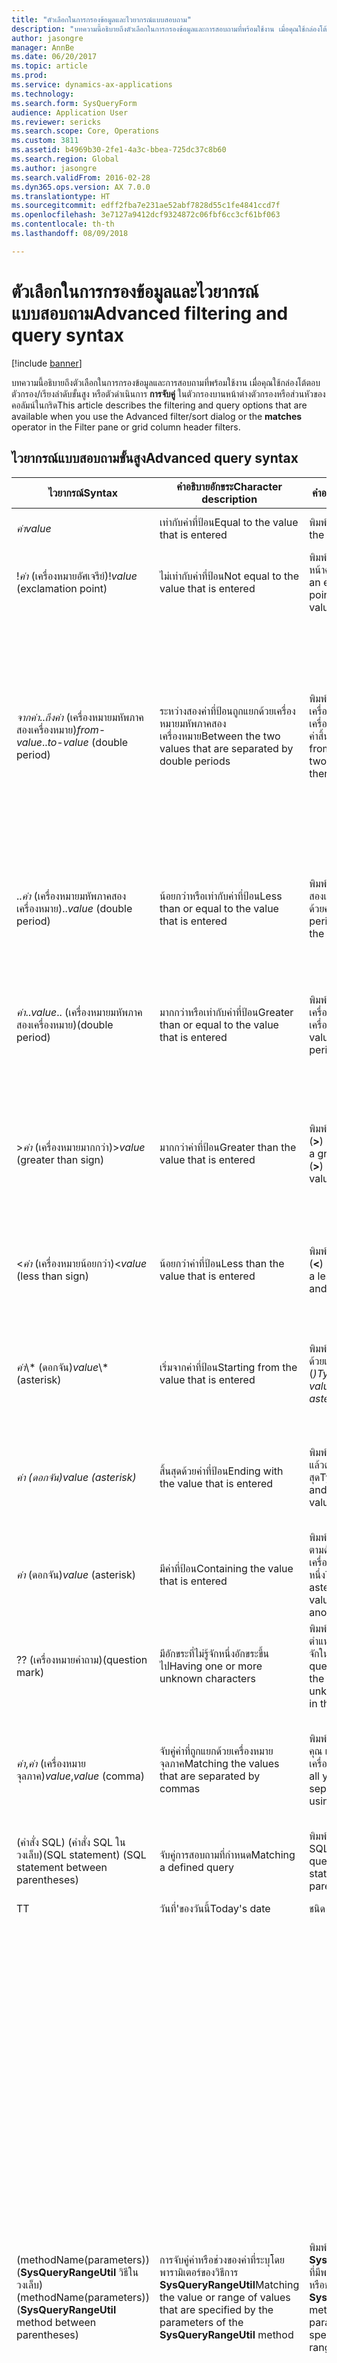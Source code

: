 ```yaml
---
title: "ตัวเลือกในการกรองข้อมูลและไวยากรณ์แบบสอบถาม"
description: "บทความนี้อธิบายถึงตัวเลือกในการกรองข้อมูลและการสอบถามที่พร้อมใช้งาน เมื่อคุณใช้กล่องโต้ตอบตัวกรอง/เรียงลำดับขั้นสูง หรือตัวดำเนินการ **การจับคู่** ในตัวกรองบานหน้าต่างตัวกรองหรือส่วนหัวของคอลัมน์ในกริด"
author: jasongre
manager: AnnBe
ms.date: 06/20/2017
ms.topic: article
ms.prod: 
ms.service: dynamics-ax-applications
ms.technology: 
ms.search.form: SysQueryForm
audience: Application User
ms.reviewer: sericks
ms.search.scope: Core, Operations
ms.custom: 3811
ms.assetid: b4969b30-2fe1-4a3c-bbea-725dc37c8b60
ms.search.region: Global
ms.author: jasongre
ms.search.validFrom: 2016-02-28
ms.dyn365.ops.version: AX 7.0.0
ms.translationtype: HT
ms.sourcegitcommit: edff2fba7e231ae52abf7828d55c1fe4841ccd7f
ms.openlocfilehash: 3e7127a9412dcf9324872c06fbf6cc3cf61bf063
ms.contentlocale: th-th
ms.lasthandoff: 08/09/2018

---
```


# <a name="advanced-filtering-and-query-syntax"></a><span data-ttu-id="5e824-103">ตัวเลือกในการกรองข้อมูลและไวยากรณ์แบบสอบถาม</span><span class="sxs-lookup"><span data-stu-id="5e824-103">Advanced filtering and query syntax</span></span>

[!include [banner](../includes/banner.md)]

<span data-ttu-id="5e824-104">บทความนี้อธิบายถึงตัวเลือกในการกรองข้อมูลและการสอบถามที่พร้อมใช้งาน เมื่อคุณใช้กล่องโต้ตอบตัวกรอง/เรียงลำดับขั้นสูง หรือตัวดำเนินการ **การจับคู่** ในตัวกรองบานหน้าต่างตัวกรองหรือส่วนหัวของคอลัมน์ในกริด</span><span class="sxs-lookup"><span data-stu-id="5e824-104">This article describes the filtering and query options that are available when you use the Advanced filter/sort dialog or the **matches** operator in the Filter pane or grid column header filters.</span></span> 

<a name="advanced-query-syntax"></a><span data-ttu-id="5e824-105">ไวยากรณ์แบบสอบถามขั้นสูง</span><span class="sxs-lookup"><span data-stu-id="5e824-105">Advanced query syntax</span></span>
---------------------

<table>
<colgroup>
<col width="25%" />
<col width="25%" />
<col width="25%" />
<col width="25%" />
</colgroup>
<thead>
<tr class="header">
<th><span data-ttu-id="5e824-106">ไวยากรณ์</span><span class="sxs-lookup"><span data-stu-id="5e824-106">Syntax</span></span></th>
<th><span data-ttu-id="5e824-107">คำอธิบายอักขระ</span><span class="sxs-lookup"><span data-stu-id="5e824-107">Character description</span></span></th>
<th><span data-ttu-id="5e824-108">คำอธิบาย</span><span class="sxs-lookup"><span data-stu-id="5e824-108">Description</span></span></th>
<th><span data-ttu-id="5e824-109">ตัวอย่าง</span><span class="sxs-lookup"><span data-stu-id="5e824-109">Example</span></span></th>
</tr>
</thead>
<tbody>
<tr class="odd">
<td><span data-ttu-id="5e824-110"><em>ค่า</em></span><span class="sxs-lookup"><span data-stu-id="5e824-110"><em>value</em></span></span></td>
<td><span data-ttu-id="5e824-111">เท่ากับค่าที่ป้อน</span><span class="sxs-lookup"><span data-stu-id="5e824-111">Equal to the value that is entered</span></span></td>
<td><span data-ttu-id="5e824-112">พิมพ์ค่าที่จะค้นหา</span><span class="sxs-lookup"><span data-stu-id="5e824-112">Type the value to find.</span></span></td>
<td><span data-ttu-id="5e824-113"><strong>Smith</strong> จะค้นหา &quot;Smith&quot;</span><span class="sxs-lookup"><span data-stu-id="5e824-113"><strong>Smith</strong> finds &quot;Smith&quot;.</span></span></td>
</tr>
<tr class="even">
<td><span data-ttu-id="5e824-114">!<em>ค่า</em> (เครื่องหมายอัศเจรีย์)</span><span class="sxs-lookup"><span data-stu-id="5e824-114">!<em>value</em> (exclamation point)</span></span></td>
<td><span data-ttu-id="5e824-115">ไม่เท่ากับค่าที่ป้อน</span><span class="sxs-lookup"><span data-stu-id="5e824-115">Not equal to the value that is entered</span></span></td>
<td><span data-ttu-id="5e824-116">พิมพ์เครื่องหมายอัศเจรีย์หน้าค่าที่คุณจะแยก</span><span class="sxs-lookup"><span data-stu-id="5e824-116">Type an exclamation point and then the value to exclude.</span></span></td>
<td><span data-ttu-id="5e824-117"><strong>!Smith</strong> จะค้นหาค่าทั้งหมด ยกเว้น &quot;Smith&quot;</span><span class="sxs-lookup"><span data-stu-id="5e824-117"><strong>!Smith</strong> finds all values except &quot;Smith&quot;.</span></span></td>
</tr>
<tr class="odd">
<td><span data-ttu-id="5e824-118"><em>จากค่า</em>..<em>ถึงค่า</em> (เครื่องหมายมหัพภาคสองเครื่องหมาย)</span><span class="sxs-lookup"><span data-stu-id="5e824-118"><em>from-value</em>..<em>to-value</em> (double period)</span></span></td>
<td><span data-ttu-id="5e824-119">ระหว่างสองค่าที่ป้อนถูกแยกด้วยเครื่องหมายมหัพภาคสองเครื่องหมาย</span><span class="sxs-lookup"><span data-stu-id="5e824-119">Between the two values that are separated by double periods</span></span></td>
<td><span data-ttu-id="5e824-120">พิมพ์ค่าเริ่มต้น ตามด้วยเครื่องหมายมหัพภาคสองเครื่องหมาย แล้วตามด้วยค่าสิ้นสุด</span><span class="sxs-lookup"><span data-stu-id="5e824-120">Type the from-value, then two periods, and then the to-value.</span></span></td>
<td><span data-ttu-id="5e824-121"><strong>1..10</strong> จะค้นหาค่าทั้งหมดตั้งแต่ 1 จนถึง 10</span><span class="sxs-lookup"><span data-stu-id="5e824-121"><strong>1..10</strong> finds all values from 1 through 10.</span></span> <span data-ttu-id="5e824-122">อย่างไรก็ตาม ในฟิลด์สตริง <strong>A..C</strong>จะค้นหาค่าทั้งหมดที่ขึ้นต้นด้วย &quot;A&quot; และ &quot;B&quot; และค่าเท่ากับ &quot;C&quot;</span><span class="sxs-lookup"><span data-stu-id="5e824-122">However, in a string field, <strong>A..C</strong> finds all values that start with &quot;A&quot; and &quot;B&quot;, and values that are exactly equal to &quot;C&quot;.</span></span> <span data-ttu-id="5e824-123">ตัวอย่างเช่น การสอบถามนี้จะ&#39;ไม่ค้นหา &quot;Ca&quot;</span><span class="sxs-lookup"><span data-stu-id="5e824-123">For example, this query won&#39;t find &quot;Ca&quot;.</span></span> <span data-ttu-id="5e824-124">เมื่อต้องการค่าทั้งหมดตั้งแต่ &quot;A<em>&quot; จนถึง &quot;C</em>&quot; พิมพ์ <strong>A..D</strong></span><span class="sxs-lookup"><span data-stu-id="5e824-124">To find all values from &quot;A<em>&quot; through &quot;C</em>&quot;, type <strong>A..D</strong>.</span></span></td>
</tr>
<tr class="even">
<td><span data-ttu-id="5e824-125">..<em>ค่า</em> (เครื่องหมายมหัพภาคสองเครื่องหมาย)</span><span class="sxs-lookup"><span data-stu-id="5e824-125">..<em>value</em> (double period)</span></span></td>
<td><span data-ttu-id="5e824-126">น้อยกว่าหรือเท่ากับค่าที่ป้อน</span><span class="sxs-lookup"><span data-stu-id="5e824-126">Less than or equal to the value that is entered</span></span></td>
<td><span data-ttu-id="5e824-127">พิมพ์เครื่องหมายมหัพภาคสองเครื่องหมาย แล้วตามด้วยค่า</span><span class="sxs-lookup"><span data-stu-id="5e824-127">Type two periods and then the value.</span></span></td>
<td><span data-ttu-id="5e824-128"><strong>..1000</strong> จะค้นหาหมายเลขใดๆ ที่น้อยกว่าหรือเท่ากับ 1000 เช่น &quot;100&quot;, &quot;999.95&quot;และ &quot;1,000&quot;</span><span class="sxs-lookup"><span data-stu-id="5e824-128"><strong>..1000</strong> finds any number that is less than or equal to 1000, such as &quot;100&quot;, &quot;999.95&quot;, and &quot;1,000&quot;.</span></span></td>
</tr>
<tr class="odd">
<td><span data-ttu-id="5e824-129"><em>ค่า</em>..</span><span class="sxs-lookup"><span data-stu-id="5e824-129"><em>value</em>..</span></span> <span data-ttu-id="5e824-130">(เครื่องหมายมหัพภาคสองเครื่องหมาย)</span><span class="sxs-lookup"><span data-stu-id="5e824-130">(double period)</span></span></td>
<td><span data-ttu-id="5e824-131">มากกว่าหรือเท่ากับค่าที่ป้อน</span><span class="sxs-lookup"><span data-stu-id="5e824-131">Greater than or equal to the value that is entered</span></span></td>
<td><span data-ttu-id="5e824-132">พิมพ์ค่า แล้วตามด้วยเครื่องหมายมหัพภาคสองเครื่องหมาย</span><span class="sxs-lookup"><span data-stu-id="5e824-132">Type the value and then two periods.</span></span></td>
<td><span data-ttu-id="5e824-133"><strong>1000..</strong></span><span class="sxs-lookup"><span data-stu-id="5e824-133"><strong>1000..</strong></span></span> <span data-ttu-id="5e824-134">จะค้นหาหมายเลขใดๆ ที่มากกว่าหรือเท่ากับ 1000 เช่น &quot;1,000&quot;, &quot;1,000.01&quot;และ &quot;1,000,000&quot;</span><span class="sxs-lookup"><span data-stu-id="5e824-134">finds any number that is greater than or equal to 1000, such as &quot;1,000&quot;, &quot;1,000.01&quot;, and &quot;1,000,000&quot;.</span></span></td>
</tr>
<tr class="even">
<td><span data-ttu-id="5e824-135">&gt;<em>ค่า</em> (เครื่องหมายมากกว่า)</span><span class="sxs-lookup"><span data-stu-id="5e824-135">&gt;<em>value</em> (greater than sign)</span></span></td>
<td><span data-ttu-id="5e824-136">มากกว่าค่าที่ป้อน</span><span class="sxs-lookup"><span data-stu-id="5e824-136">Greater than the value that is entered</span></span></td>
<td><span data-ttu-id="5e824-137">พิมพ์เครื่องหมายมากกว่า (<strong>&gt;</strong>) แล้วตามด้วยค่า</span><span class="sxs-lookup"><span data-stu-id="5e824-137">Type a greater than sign (<strong>&gt;</strong>) and then the value.</span></span></td>
<td><span data-ttu-id="5e824-138"><strong>&gt;1000</strong> จะค้นหาหมายเลขใดๆ ที่มากกว่าหรือเท่ากับ 1000 เช่น &quot;1000.01&quot;, &quot;20,000&quot;และ &quot;1,000,000&quot;</span><span class="sxs-lookup"><span data-stu-id="5e824-138"><strong>&gt;1000</strong> finds any number that is greater than 1000, such as &quot;1000.01&quot;, &quot;20,000&quot;, and &quot;1,000,000&quot;.</span></span></td>
</tr>
<tr class="odd">
<td><span data-ttu-id="5e824-139">&lt;<em>ค่า</em> (เครื่องหมายน้อยกว่า)</span><span class="sxs-lookup"><span data-stu-id="5e824-139">&lt;<em>value</em> (less than sign)</span></span></td>
<td><span data-ttu-id="5e824-140">น้อยกว่าค่าที่ป้อน</span><span class="sxs-lookup"><span data-stu-id="5e824-140">Less than the value that is entered</span></span></td>
<td><span data-ttu-id="5e824-141">พิมพ์เครื่องหมายน้อยกว่า (<strong>&lt;</strong>) แล้วตามด้วยค่า</span><span class="sxs-lookup"><span data-stu-id="5e824-141">Type a less than sign (<strong>&lt;</strong>) and then the value.</span></span></td>
<td><span data-ttu-id="5e824-142"><strong>&lt;1000</strong> จะค้นหาหมายเลขใดๆ ที่น้อยกว่า 1000 เช่น &quot;999.99&quot;, &quot;1&quot;และ &quot;-200&quot;</span><span class="sxs-lookup"><span data-stu-id="5e824-142"><strong>&lt;1000</strong> finds any number that is less than 1000, such as &quot;999.99&quot;, &quot;1&quot;, and &quot;-200&quot;.</span></span></td>
</tr>
<tr class="even">
<td><span data-ttu-id="5e824-143"><em>ค่า</em>\* (ดอกจัน)</span><span class="sxs-lookup"><span data-stu-id="5e824-143"><em>value</em>\* (asterisk)</span></span></td>
<td><span data-ttu-id="5e824-144">เริ่มจากค่าที่ป้อน</span><span class="sxs-lookup"><span data-stu-id="5e824-144">Starting from the value that is entered</span></span></td>
<td><span data-ttu-id="5e824-145">พิมพ์ค่าเริ่มต้น แล้วตามด้วยเครื่องหมายดอกจัน (<strong><em></strong>)</span><span class="sxs-lookup"><span data-stu-id="5e824-145">Type the starting value and then an asterisk (<strong><em></strong>).</span></span></td>
<td><span data-ttu-id="5e824-146"><strong>S</em></strong> จะค้นหาสตริงใดๆ ที่เริ่มต้นด้วย &quot;S&quot; เช่น &quot;Stockholm&quot; &quot;Sydney&quot; และ &quot;San Francisco&quot;</span><span class="sxs-lookup"><span data-stu-id="5e824-146"><strong>S</em></strong> finds any string that starts with &quot;S&quot;, such as &quot;Stockholm&quot;, &quot;Sydney&quot;, and &quot;San Francisco&quot;.</span></span></td>
</tr>
<tr class="odd">
<td><span data-ttu-id="5e824-147"><em><em>ค่า</em> (ดอกจัน)</span><span class="sxs-lookup"><span data-stu-id="5e824-147"><em><em>value</em> (asterisk)</span></span></td>
<td><span data-ttu-id="5e824-148">สิ้นสุดด้วยค่าที่ป้อน</span><span class="sxs-lookup"><span data-stu-id="5e824-148">Ending with the value that is entered</span></span></td>
<td><span data-ttu-id="5e824-149">พิมพ์เครื่องหมายดอกจัน แล้วตามด้วยค่าสิ้นสุด</span><span class="sxs-lookup"><span data-stu-id="5e824-149">Type an asterisk and then the ending value.</span></span></td>
<td><span data-ttu-id="5e824-150"><strong></em>east</strong> จะค้นหาสตริงใดๆ ที่ลงท้ายด้วย &quot;east&quot; เช่น &quot;Northeast&quot; และ &quot;Southeast&quot;</span><span class="sxs-lookup"><span data-stu-id="5e824-150"><strong></em>east</strong> finds any string that ends with &quot;east&quot;, such as &quot;Northeast&quot; and &quot;Southeast&quot;.</span></span></td>
</tr>
<tr class="even">
<td><span data-ttu-id="5e824-151"><em><em>ค่า</em></em> (ดอกจัน)</span><span class="sxs-lookup"><span data-stu-id="5e824-151"><em><em>value</em></em> (asterisk)</span></span></td>
<td><span data-ttu-id="5e824-152">มีค่าที่ป้อน</span><span class="sxs-lookup"><span data-stu-id="5e824-152">Containing the value that is entered</span></span></td>
<td><span data-ttu-id="5e824-153">พิมพ์เครื่องหมายดอกจัน ตามด้วยค่า แล้วตามด้วยเครื่องหมายดอกจันอีกอันหนึ่ง</span><span class="sxs-lookup"><span data-stu-id="5e824-153">Type an asterisk, then a value, and then another asterisk.</span></span></td>
<td><span data-ttu-id="5e824-154"><strong><em>th</em></strong> จะค้นหาสตริงใดๆ ที่มี &quot;th&quot; อยู่ เช่น &quot;Northeast&quot; และ &quot;Southeast&quot;</span><span class="sxs-lookup"><span data-stu-id="5e824-154"><strong><em>th</em></strong> finds any string that contains &quot;th&quot;, such as &quot;Northeast&quot; and &quot;Southeast&quot;.</span></span></td>
</tr>
<tr class="odd">
<td><span data-ttu-id="5e824-155">?</span><span class="sxs-lookup"><span data-stu-id="5e824-155">?</span></span> <span data-ttu-id="5e824-156">(เครื่องหมายคำถาม)</span><span class="sxs-lookup"><span data-stu-id="5e824-156">(question mark)</span></span></td>
<td><span data-ttu-id="5e824-157">มีอักขระที่ไม่รู้จักหนึ่งอักขระขึ้นไป</span><span class="sxs-lookup"><span data-stu-id="5e824-157">Having one or more unknown characters</span></span></td>
<td><span data-ttu-id="5e824-158">พิมพ์เครื่องหมายคำถามที่ตำแหน่งของอักขระที่ไม่รู้จักในค่า</span><span class="sxs-lookup"><span data-stu-id="5e824-158">Type a question mark at the position of the unknown character in the value.</span></span></td>
<td><span data-ttu-id="5e824-159"><strong>Sm?th</strong> จะค้นหา &quot;Smith&quot; และ &quot;Smyth&quot;</span><span class="sxs-lookup"><span data-stu-id="5e824-159"><strong>Sm?th</strong> finds &quot;Smith&quot; and &quot;Smyth&quot;.</span></span></td>
</tr>
<tr class="even">
<td><span data-ttu-id="5e824-160"><em>ค่า</em>,<em>ค่า</em> (เครื่องหมายจุลภาค)</span><span class="sxs-lookup"><span data-stu-id="5e824-160"><em>value</em>,<em>value</em> (comma)</span></span></td>
<td><span data-ttu-id="5e824-161">จับคู่ค่าที่ถูกแยกด้วยเครื่องหมายจุลภาค</span><span class="sxs-lookup"><span data-stu-id="5e824-161">Matching the values that are separated by commas</span></span></td>
<td><span data-ttu-id="5e824-162">พิมพ์เงื่อนไขทั้งหมดของคุณ และแยกโดยการใช้เครื่องหมายจุลภาค</span><span class="sxs-lookup"><span data-stu-id="5e824-162">Type all your criteria, and separate them by using commas.</span></span></td>
<td><span data-ttu-id="5e824-163"><strong>A, D, F, G</strong> จะค้นหาค่าที่ตรงกับ &quot;A&quot;, &quot;D&quot;, &quot;F&quot; และ &quot;G&quot; พอดี</span><span class="sxs-lookup"><span data-stu-id="5e824-163"><strong>A, D, F, G</strong> finds exactly &quot;A&quot;, &quot;D&quot;, &quot;F&quot;, and &quot;G&quot;.</span></span> <span data-ttu-id="5e824-164"><strong>10, 20, 30, 100</strong> จะค้นหาค่าที่ตรงกับ &quot;10, 20, 30, 100&quot; พอดี</span><span class="sxs-lookup"><span data-stu-id="5e824-164"><strong>10, 20, 30, 100</strong> finds exactly &quot;10, 20, 30, 100&quot;.</span></span></td>
</tr>
<tr class="odd">
<td><span data-ttu-id="5e824-165">(<span class="code">คำสั่ง SQL</span>) (คำสั่ง SQL ในวงเล็บ)</span><span class="sxs-lookup"><span data-stu-id="5e824-165">(<span class="code">SQL statement</span>) (SQL statement between parentheses)</span></span></td>
<td><span data-ttu-id="5e824-166">จับคู่การสอบถามที่กำหนด</span><span class="sxs-lookup"><span data-stu-id="5e824-166">Matching a defined query</span></span></td>
<td><span data-ttu-id="5e824-167">พิมพ์การสอบถามเป็นคำสั่ง SQL ในวงเล็บ</span><span class="sxs-lookup"><span data-stu-id="5e824-167">Type a query as an SQL statement between parentheses.</span></span></td>
<td><span data-ttu-id="5e824-168"><strong><span class="code">(data source.Fieldname != &quot;A&quot;)</span></strong></span><span class="sxs-lookup"><span data-stu-id="5e824-168"><strong><span class="code">(data source.Fieldname != &quot;A&quot;)</span></strong></span></span></td>
</tr>
<tr class="even">
<td><span data-ttu-id="5e824-169">T</span><span class="sxs-lookup"><span data-stu-id="5e824-169">T</span></span></td>
<td><span data-ttu-id="5e824-170">วันที่&#39;ของวันนี้</span><span class="sxs-lookup"><span data-stu-id="5e824-170">Today&#39;s date</span></span></td>
<td><span data-ttu-id="5e824-171">ชนิด <strong>T</strong></span><span class="sxs-lookup"><span data-stu-id="5e824-171">Type <strong>T</strong>.</span></span></td>
<td><span data-ttu-id="5e824-172"><strong>T</strong> ตรงกับวันที่ของ&#39;วันนี้</span><span class="sxs-lookup"><span data-stu-id="5e824-172"><strong>T</strong> matches today&#39;s date.</span></span></td>
</tr>
<tr class="odd">
<td><span data-ttu-id="5e824-173">(methodName(parameters)) (<strong>SysQueryRangeUtil</strong> วิธีในวงเล็บ)</span><span class="sxs-lookup"><span data-stu-id="5e824-173">(methodName(parameters)) (<strong>SysQueryRangeUtil</strong> method between parentheses)</span></span></td>
<td><span data-ttu-id="5e824-174">การจับคู่ค่าหรือช่วงของค่าที่ระบุโดยพารามิเตอร์ของวิธีการ <strong>SysQueryRangeUtil</strong></span><span class="sxs-lookup"><span data-stu-id="5e824-174">Matching the value or range of values that are specified by the parameters of the <strong>SysQueryRangeUtil</strong> method</span></span></td>
<td><span data-ttu-id="5e824-175">พิมพ์วิธีการ <strong>SysQueryRangeUtil</strong> ที่มีพารามิเตอร์ที่ระบุค่าหรือช่วงของค่า</span><span class="sxs-lookup"><span data-stu-id="5e824-175">Type a <strong>SysQueryRangeUtil</strong> method that has parameters that specify the value or range of values.</span></span></td>
<td><ol>
<li><span data-ttu-id="5e824-176">คลิก <strong>บัญชีลูกหนี้</strong> &gt; <strong>ใบแจ้งหนี้</strong> &gt; <strong>ใบแจ้งหนี้ลูกค้าที่เปิด</strong></span><span class="sxs-lookup"><span data-stu-id="5e824-176">Click <strong>Accounts receivable</strong> &gt; <strong>Invoices</strong> &gt; <strong>Open customer invoices</strong>.</span></span></li>
<li><span data-ttu-id="5e824-177">กด Ctrl + Shift + F3 เพื่อเปิดหน้า <strong>การสอบถาม</strong></span><span class="sxs-lookup"><span data-stu-id="5e824-177">Press Ctrl+Shift+F3 to open the <strong>Inquiry</strong> page.</span></span></li>
<li><span data-ttu-id="5e824-178">บนแท็บ <strong>การกำหนดช่วง</strong> ให้คลิก <strong>เพิ่ม</strong></span><span class="sxs-lookup"><span data-stu-id="5e824-178">On the <strong>Range</strong> tab, click <strong>Add</strong>.</span></span></li>
<li><span data-ttu-id="5e824-179">ชำระธุรกรรมที่ค้างอยู่สำหรับลูกค้าที่เลือก ในฟิลด์ <strong>ตาราง</strong> เลือก <strong>ธุรกรรมลูกค้าที่คงค้าง</strong></span><span class="sxs-lookup"><span data-stu-id="5e824-179">In the <strong>Table</strong> field, select <strong>Open customer transactions</strong>.</span></span></li>
<li><span data-ttu-id="5e824-180">ในฟิลด์ <strong>ฟิลด์</strong> ให้เลือก <strong>วันที่ครบกำหนด</strong></span><span class="sxs-lookup"><span data-stu-id="5e824-180">In the <strong>Field</strong> field, select <strong>Due date</strong>.</span></span></li>
<li><span data-ttu-id="5e824-181">ในฟิลด์ <strong>เงื่อนไข</strong> , ให้ป้อน <strong>(yearRange(-2,0))</strong></span><span class="sxs-lookup"><span data-stu-id="5e824-181">In the <strong>Criteria</strong> field, enter <strong>(yearRange(-2,0))</strong>.</span></span></li>
<li><span data-ttu-id="5e824-182">คลิก <strong>ตกลง</strong> ระบบจะนำเข้าข้อมูลการชำระเงิน</span><span class="sxs-lookup"><span data-stu-id="5e824-182">Click <strong>OK</strong>.</span></span> <span data-ttu-id="5e824-183">หน้ารายการมีการปรับปรุง และแสดงรายการใบแจ้งหนี้ที่ตรงกับเงื่อนไขที่คุณป้อน</span><span class="sxs-lookup"><span data-stu-id="5e824-183">The list page is updated and lists the invoices that match the criterion that you entered.</span></span> <span data-ttu-id="5e824-184">สำหรับตัวอย่างนี้ จะแสดงรายการใบแจ้งหนี้ที่ครบกำหนดชำระเมื่อสองปีก่อน</span><span class="sxs-lookup"><span data-stu-id="5e824-184">For this example, invoices that were due in the previous two years are listed.</span></span></li>
</ol>
<span data-ttu-id="5e824-185">ดูตารางในส่วนถัดไปสำหรับรายละเอียดเพิ่มเติมเกี่ยวกับวันที่และหลาย ๆ ตัวอย่าง <strong>SysQueryRangeUtil</strong></span><span class="sxs-lookup"><span data-stu-id="5e824-185">See the table in the next section for additional details about <strong>SysQueryRangeUtil</strong> date methods, and several examples.</span></span></td>
</tr>
</tbody>
</table>

## <a name="advanced-date-queries-that-use-sysqueryrangeutil-methods"></a><span data-ttu-id="5e824-186">การสอบถามขั้นสูงวันที่ใช้วิธีการ SysQueryRangeUtil</span><span class="sxs-lookup"><span data-stu-id="5e824-186">Advanced date queries that use SysQueryRangeUtil methods</span></span>
<table>
<colgroup>
<col width="33%" />
<col width="33%" />
<col width="33%" />
</colgroup>
<thead>
<tr class="header">
<th><span data-ttu-id="5e824-187">วิธีการ</span><span class="sxs-lookup"><span data-stu-id="5e824-187">Method</span></span></th>
<th><span data-ttu-id="5e824-188">คำอธิบาย</span><span class="sxs-lookup"><span data-stu-id="5e824-188">Description</span></span></th>
<th><span data-ttu-id="5e824-189">ตัวอย่าง</span><span class="sxs-lookup"><span data-stu-id="5e824-189">Example</span></span></th>
</tr>
</thead>
<tbody>
<tr class="odd">
<td><span data-ttu-id="5e824-190">วัน (_relativeDays = 0)</span><span class="sxs-lookup"><span data-stu-id="5e824-190">Day (_relativeDays=0)</span></span></td>
<td><span data-ttu-id="5e824-191">ค้นหาวันทีที่สัมพันธ์กับวันรอบเวลา</span><span class="sxs-lookup"><span data-stu-id="5e824-191">Find a date relative to the session date.</span></span> <span data-ttu-id="5e824-192">ค่าบวกระบุถึง วันที่ในอนาคต และค่าลบระบุวันที่ในอดีต</span><span class="sxs-lookup"><span data-stu-id="5e824-192">Positive values indicate future dates, and negative values indicate past dates.</span></span></td>
<td><ul>
<li><span data-ttu-id="5e824-193"><strong>วันพรุงนี้</strong> – ป้อน <strong>(Day(1))</strong></span><span class="sxs-lookup"><span data-stu-id="5e824-193"><strong>Tomorrow</strong> – Enter <strong>(Day(1))</strong>.</span></span></li>
<li><span data-ttu-id="5e824-194"><strong>วันนี้</strong> – ป้อน <strong>(Day(0))</strong></span><span class="sxs-lookup"><span data-stu-id="5e824-194"><strong>Today</strong> – Enter <strong>(Day(0))</strong>.</span></span></li>
<li><span data-ttu-id="5e824-195"><strong>เมื่อวานนี้</strong> – ป้อน <strong>(Day(-1))</strong></span><span class="sxs-lookup"><span data-stu-id="5e824-195"><strong>Yesterday</strong> – Enter <strong>(Day(-1))</strong>.</span></span></li>
</ul></td>
</tr>
<tr class="even">
<td><span data-ttu-id="5e824-196">ช่วงวัน (_relativeDaysFrom = 0, _relativeDaysTo = 0)</span><span class="sxs-lookup"><span data-stu-id="5e824-196">DayRange (_relativeDaysFrom=0, _relativeDaysTo=0)</span></span></td>
<td><span data-ttu-id="5e824-197">ค้นหาช่วงวันทีที่สัมพันธ์กับวันรอบเวลา</span><span class="sxs-lookup"><span data-stu-id="5e824-197">Find a range of dates relative to the session date.</span></span> <span data-ttu-id="5e824-198">ค่าบวกระบุถึง วันที่ในอนาคต และค่าลบระบุวันที่ในอดีต</span><span class="sxs-lookup"><span data-stu-id="5e824-198">Positive values indicate future dates, and negative values indicate past dates.</span></span></td>
<td><ul>
<li><span data-ttu-id="5e824-199"><strong>30 วันที่ผ่านมา</strong> – ป้อน <strong>(DayRange(-30,0))</strong>.</span><span class="sxs-lookup"><span data-stu-id="5e824-199"><strong>Last 30 days</strong> – Enter <strong>(DayRange(-30,0))</strong>.</span></span></li>
<li><span data-ttu-id="5e824-200"><strong>30 วันก่อนหน้านี้และในอนาคต 30 วัน</strong> – ป้อน <strong>(DayRange(-30,30))</strong></span><span class="sxs-lookup"><span data-stu-id="5e824-200"><strong>Previous 30 days and next 30 days</strong> – Enter <strong>(DayRange(-30,30))</strong>.</span></span></li>
</ul></td>
</tr>
<tr class="odd">
<td><span data-ttu-id="5e824-201">GreaterThanDate (_relativeDays = 0) GreaterThanUtcDate (_relativeDays = 0)</span><span class="sxs-lookup"><span data-stu-id="5e824-201">GreaterThanDate (_relativeDays=0) GreaterThanUtcDate (_relativeDays=0)</span></span></td>
<td><span data-ttu-id="5e824-202">ค้นหาวันที่ทั้งหมดหลังจากวันที่สัมพัทธ์ถูกระบุ</span><span class="sxs-lookup"><span data-stu-id="5e824-202">Find all dates after the specified relative date.</span></span></td>
<td><ul>
<li><span data-ttu-id="5e824-203"><strong>มากกว่า 30 วันถัดไป</strong>– ป้อน <strong>(GreaterThanDate(30))</strong></span><span class="sxs-lookup"><span data-stu-id="5e824-203"><strong>More than 30 days from now</strong> – Enter <strong>(GreaterThanDate(30))</strong>.</span></span></li>
</ul></td>
</tr>
<tr class="even">
<td><span data-ttu-id="5e824-204">GreaterThanUtcNow ()</span><span class="sxs-lookup"><span data-stu-id="5e824-204">GreaterThanUtcNow ()</span></span></td>
<td><span data-ttu-id="5e824-205">ค้นหารายการวันที่ / เวลาทั้งหมดหลังเวลาปัจจุบัน</span><span class="sxs-lookup"><span data-stu-id="5e824-205">Find all date/time entries after the current time.</span></span></td>
<td><ul>
<li><span data-ttu-id="5e824-206"><strong>วัน / เวลาในอนาคตทั้งหมด</strong>– ป้อน <strong>(GreaterThanUtcNow())</strong></span><span class="sxs-lookup"><span data-stu-id="5e824-206"><strong>All future date/times</strong> – Enter <strong>(GreaterThanUtcNow())</strong>.</span></span></li>
</ul></td>
</tr>
<tr class="odd">
<td><span data-ttu-id="5e824-207">GreaterThanDate (_relativeDays = 0) GreaterThanUtcDate (_relativeDays = 0)</span><span class="sxs-lookup"><span data-stu-id="5e824-207">LessThanDate (_relativeDays=0) LessThanUtcDate (_relativeDays=0)</span></span></td>
<td><span data-ttu-id="5e824-208">ค้นหาวันที่ทั้งหมดก่อนวันที่สัมพัทธ์ถูกระบุ</span><span class="sxs-lookup"><span data-stu-id="5e824-208">Find all dates before the specified relative date.</span></span></td>
<td><ul>
<li><span data-ttu-id="5e824-209"><strong>น้อยกว่าเจ็ดวันถัดไป</strong>– ป้อน <strong>(LessThanDate(7))</strong></span><span class="sxs-lookup"><span data-stu-id="5e824-209"><strong>Less than seven days from now</strong> – Enter <strong>(LessThanDate(7))</strong>.</span></span></li>
</ul></td>
</tr>
<tr class="even">
<td><span data-ttu-id="5e824-210">LessThanUtcNow ()</span><span class="sxs-lookup"><span data-stu-id="5e824-210">LessThanUtcNow ()</span></span></td>
<td><span data-ttu-id="5e824-211">ค้นหารายการวันที่ / เวลาทั้งหมดก่อนเวลาปัจจุบัน</span><span class="sxs-lookup"><span data-stu-id="5e824-211">Find all date/time entries before the current time.</span></span></td>
<td><ul>
<li><span data-ttu-id="5e824-212"><strong>วัน / เวลาในอดีตทั้งหมด</strong>– ป้อน <strong>(LessThanUtcNow())</strong></span><span class="sxs-lookup"><span data-stu-id="5e824-212"><strong>All past date/times</strong> – Enter <strong>(LessThanUtcNow())</strong>.</span></span></li>
</ul></td>
</tr>
<tr class="odd">
<td><span data-ttu-id="5e824-213">MonthRange (_relativeFrom = 0, _relativeTo = 0)</span><span class="sxs-lookup"><span data-stu-id="5e824-213">MonthRange (_relativeFrom=0, _relativeTo=0)</span></span></td>
<td><span data-ttu-id="5e824-214">ค้นหาช่วงวันที่ ตามเดือนที่สัมพันธ์กับเดือนปัจจุบัน</span><span class="sxs-lookup"><span data-stu-id="5e824-214">Find a range of dates, based on months relative to the current month.</span></span></td>
<td><ul>
<li><span data-ttu-id="5e824-215"><strong>สองเดือนก่อนหน้านี้</strong>– ป้อน <strong>(MonthRange(-2,0))</strong></span><span class="sxs-lookup"><span data-stu-id="5e824-215"><strong>Previous two months</strong> – Enter <strong>(MonthRange(-2,0))</strong>.</span></span></li>
<li><span data-ttu-id="5e824-216"><strong>สามเดือนถัดไป</strong>– ป้อน <strong>(MonthRange(0,3))</strong></span><span class="sxs-lookup"><span data-stu-id="5e824-216"><strong>Next three months</strong> – Enter <strong>(MonthRange(0,3))</strong>.</span></span></li>
</ul></td>
</tr>
<tr class="even">
<td><span data-ttu-id="5e824-217">YearRange (_relativeFrom = 0, _relativeTo = 0)</span><span class="sxs-lookup"><span data-stu-id="5e824-217">YearRange (_relativeFrom=0, _relativeTo=0)</span></span></td>
<td><span data-ttu-id="5e824-218">ค้นหาช่วงวันที่ ตามปีที่สัมพันธ์กับปีปัจจุบัน</span><span class="sxs-lookup"><span data-stu-id="5e824-218">Find a range of dates, based on years relative to the current year.</span></span></td>
<td><ul>
<li><span data-ttu-id="5e824-219"><strong>ปีถัดไป</strong>– ป้อน <strong>(YearRange (0, 1))</strong></span><span class="sxs-lookup"><span data-stu-id="5e824-219"><strong>Next year</strong> – Enter <strong>(YearRange(0, 1))</strong>.</span></span></li>
<li><span data-ttu-id="5e824-220"><strong>ปีก่อนหน้า</strong>– ป้อน <strong>(YearRange (-1,0))</strong></span><span class="sxs-lookup"><span data-stu-id="5e824-220"><strong>Previous year</strong> – Enter <strong>(YearRange(-1,0))</strong>.</span></span></li>
</ul></td>
</tr>
</tbody>
</table>







